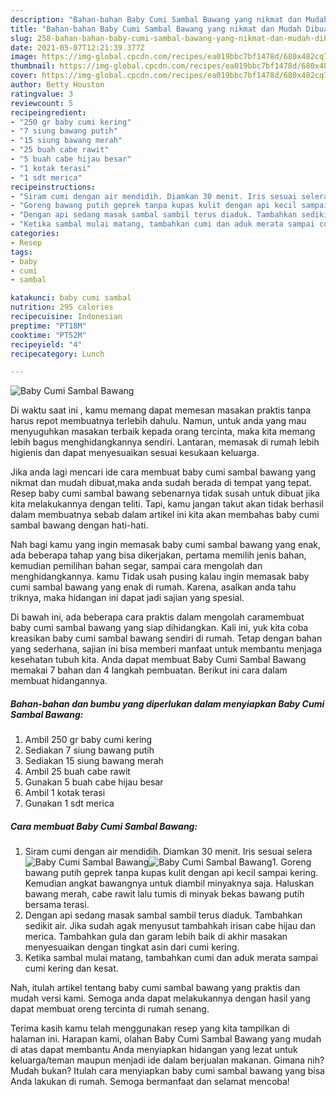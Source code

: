 ```yaml
---
description: "Bahan-bahan Baby Cumi Sambal Bawang yang nikmat dan Mudah Dibuat"
title: "Bahan-bahan Baby Cumi Sambal Bawang yang nikmat dan Mudah Dibuat"
slug: 258-bahan-bahan-baby-cumi-sambal-bawang-yang-nikmat-dan-mudah-dibuat
date: 2021-05-07T12:21:39.377Z
image: https://img-global.cpcdn.com/recipes/ea019bbc7bf1478d/680x482cq70/baby-cumi-sambal-bawang-foto-resep-utama.jpg
thumbnail: https://img-global.cpcdn.com/recipes/ea019bbc7bf1478d/680x482cq70/baby-cumi-sambal-bawang-foto-resep-utama.jpg
cover: https://img-global.cpcdn.com/recipes/ea019bbc7bf1478d/680x482cq70/baby-cumi-sambal-bawang-foto-resep-utama.jpg
author: Betty Houston
ratingvalue: 3
reviewcount: 5
recipeingredient:
- "250 gr baby cumi kering"
- "7 siung bawang putih"
- "15 siung bawang merah"
- "25 buah cabe rawit"
- "5 buah cabe hijau besar"
- "1 kotak terasi"
- "1 sdt merica"
recipeinstructions:
- "Siram cumi dengan air mendidih. Diamkan 30 menit. Iris sesuai selera"
- "Goreng bawang putih geprek tanpa kupas kulit dengan api kecil sampai kering. Kemudian angkat bawangnya untuk diambil minyaknya saja. Haluskan bawang merah, cabe rawit lalu tumis di minyak bekas bawang putih bersama terasi."
- "Dengan api sedang masak sambal sambil terus diaduk. Tambahkan sedikit air. Jika sudah agak menyusut tambahkah irisan cabe hijau dan merica. Tambahkan gula dan garam lebih baik di akhir masakan menyesuaikan dengan tingkat asin dari cumi kering."
- "Ketika sambal mulai matang, tambahkan cumi dan aduk merata sampai cumi kering dan kesat."
categories:
- Resep
tags:
- baby
- cumi
- sambal

katakunci: baby cumi sambal 
nutrition: 295 calories
recipecuisine: Indonesian
preptime: "PT18M"
cooktime: "PT52M"
recipeyield: "4"
recipecategory: Lunch

---
```



![Baby Cumi Sambal Bawang](https://img-global.cpcdn.com/recipes/ea019bbc7bf1478d/680x482cq70/baby-cumi-sambal-bawang-foto-resep-utama.jpg)

Di waktu  saat ini , kamu memang dapat memesan masakan praktis tanpa harus repot membuatnya terlebih dahulu. Namun, untuk anda yang mau menyuguhkan masakan terbaik kepada orang tercinta, maka kita memang lebih bagus menghidangkannya sendiri. Lantaran, memasak di rumah lebih higienis dan dapat menyesuaikan sesuai kesukaan keluarga.

Jika anda lagi mencari ide cara membuat baby cumi sambal bawang yang nikmat dan mudah dibuat,maka anda sudah berada di tempat yang tepat. Resep baby cumi sambal bawang  sebenarnya tidak susah untuk dibuat jika kita melakukannya dengan teliti. Tapi, kamu jangan takut akan tidak berhasil dalam membuatnya 
sebab dalam artikel ini kita akan membahas baby cumi sambal bawang dengan hati-hati.  



Nah bagi kamu yang ingin memasak baby cumi sambal bawang yang enak, ada beberapa tahap yang bisa dikerjakan, pertama memilih jenis bahan, kemudian pemilihan bahan segar, sampai cara mengolah dan menghidangkannya. kamu Tidak usah pusing kalau ingin memasak baby cumi sambal bawang yang enak di rumah. Karena, asalkan anda  tahu triknya, maka hidangan ini dapat jadi sajian yang spesial.

Di bawah ini, ada beberapa cara praktis  dalam mengolah caramembuat baby cumi sambal bawang yang siap dihidangkan. Kali ini, yuk kita coba kreasikan baby cumi sambal bawang sendiri di rumah. Tetap dengan bahan yang sederhana, sajian ini bisa memberi manfaat untuk membantu menjaga kesehatan tubuh kita. Anda dapat membuat Baby Cumi Sambal Bawang memakai 7 bahan dan 4 langkah pembuatan. Berikut ini cara dalam membuat hidangannya.

<!--inarticleads1-->

##### Bahan-bahan dan bumbu yang diperlukan dalam menyiapkan Baby Cumi Sambal Bawang:

1. Ambil 250 gr baby cumi kering
1. Sediakan 7 siung bawang putih
1. Sediakan 15 siung bawang merah
1. Ambil 25 buah cabe rawit
1. Gunakan 5 buah cabe hijau besar
1. Ambil 1 kotak terasi
1. Gunakan 1 sdt merica




<!--inarticleads2-->

##### Cara membuat Baby Cumi Sambal Bawang:

1. Siram cumi dengan air mendidih. Diamkan 30 menit. Iris sesuai selera
<img src="https://img-global.cpcdn.com/steps/667459c391a97472/160x128cq70/baby-cumi-sambal-bawang-langkah-memasak-1-foto.jpg" alt="Baby Cumi Sambal Bawang"><img src="https://img-global.cpcdn.com/steps/f2dc56fc48e9e29d/160x128cq70/baby-cumi-sambal-bawang-langkah-memasak-1-foto.jpg" alt="Baby Cumi Sambal Bawang">1. Goreng bawang putih geprek tanpa kupas kulit dengan api kecil sampai kering. Kemudian angkat bawangnya untuk diambil minyaknya saja. Haluskan bawang merah, cabe rawit lalu tumis di minyak bekas bawang putih bersama terasi.
1. Dengan api sedang masak sambal sambil terus diaduk. Tambahkan sedikit air. Jika sudah agak menyusut tambahkah irisan cabe hijau dan merica. Tambahkan gula dan garam lebih baik di akhir masakan menyesuaikan dengan tingkat asin dari cumi kering.
1. Ketika sambal mulai matang, tambahkan cumi dan aduk merata sampai cumi kering dan kesat.




Nah, itulah artikel tentang  baby cumi sambal bawang  yang praktis dan mudah versi kami. Semoga anda dapat melakukannya dengan hasil yang dapat membuat oreng tercinta di rumah senang. 

Terima kasih kamu telah menggunakan resep yang kita tampilkan di halaman ini. Harapan kami, olahan  Baby Cumi Sambal Bawang yang mudah di atas dapat membantu Anda menyiapkan hidangan yang lezat untuk keluarga/teman maupun menjadi ide dalam berjualan makanan. Gimana nih? Mudah bukan? Itulah cara menyiapkan baby cumi sambal bawang yang bisa Anda lakukan di rumah. Semoga bermanfaat dan selamat mencoba!

